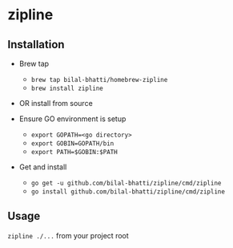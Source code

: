 # zipline


## Installation
* Brew tap
    * `brew tap bilal-bhatti/homebrew-zipline`
    * `brew install zipline`

* OR install from source

* Ensure GO environment is setup
    * `export GOPATH=<go directory>`
    * `export GOBIN=GOPATH/bin`
    * `export PATH=$GOBIN:$PATH`

* Get and install
    * `go get -u github.com/bilal-bhatti/zipline/cmd/zipline`
    * `go install github.com/bilal-bhatti/zipline/cmd/zipline`

## Usage
`zipline ./...` from your project root

